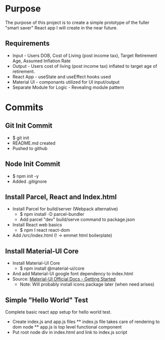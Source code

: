 # Purpose

The purpose of this project is to create a simple prototype of the fuller "smart saver" React app I will create in the near future.

## Requirements

* Input - Users DOB, Cost of Living (post income tax), Target Retirement Age, Assumed Inflation Rate
* Output - Users cost of living (post income tax) inflated to target age of retirement.
* React App - useState and useEffect hooks used
* Material UI - componants utilized for UI input/output
* Separate Module for Logic - Revealing module pattern

# Commits

## Git Init Commit

* $ git init
* README.md created
* Pushed to github

## Node Init Commit

* $ npm init -y
* Added .gitignore

## Install Parcel, React and Index.html

* Install Parcel for build/server (Webpack alternative)
  * $ npm install -D parcel-bundler
  * Add parcel "dev" build/serve command to package.json
* Install React web basics
  * $ npm I react react-dom
* Add /src/index.html (! -> emmet html boilerplate)

## Install Material-UI Core

* Install Material-UI Core
  * $ npm install @material-ui/core
* And add Material-UI google font dependency to index.html
* Source: [Material-UI Official Docs - Getting Started](https://material-ui.com/getting-started/installation/)
  * Note: Will probably install icons package later (when need arises)

## Simple "Hello World" Test

Complete basic react app setup for hello world test.

* Create index.js and app.js files
** index.js file takes care of rendering to dom node
** app.js is top level functional component
* Put root node div in index.html and link to index.js script
